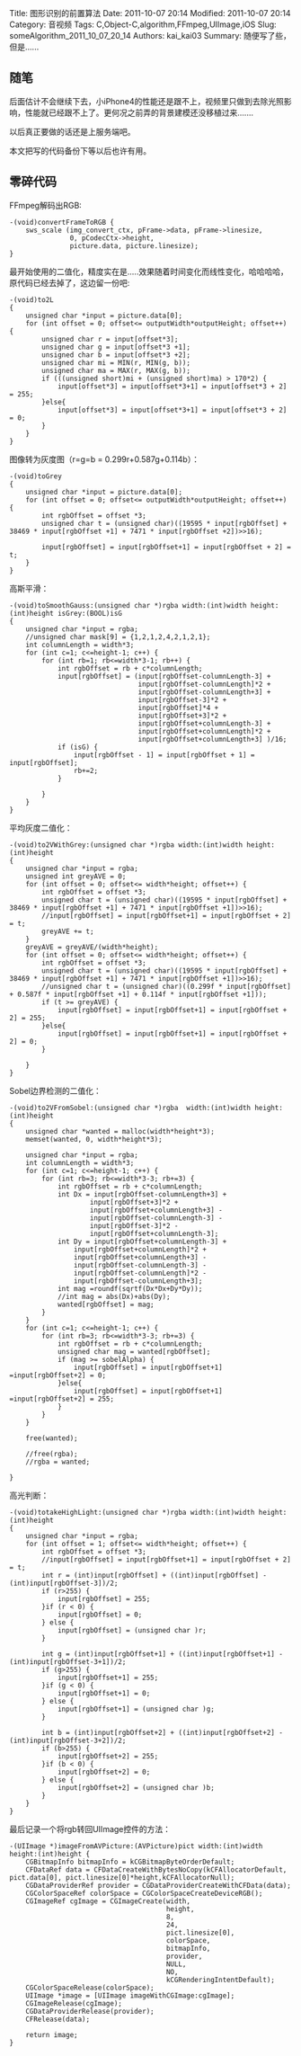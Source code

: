 ﻿Title: 图形识别的前置算法
Date: 2011-10-07 20:14
Modified: 2011-10-07 20:14
Category: 音视频
Tags: C,Object-C,algorithm,FFmpeg,UIImage,iOS
Slug: someAlgorithm_2011_10_07_20_14
Authors: kai_kai03
Summary: 随便写了些，但是......


## 随笔 ##
后面估计不会继续下去，小iPhone4的性能还是跟不上，视频里只做到去除光照影响，性能就已经跟不上了。更何况之前弄的背景建模还没移植过来.......

以后真正要做的话还是上服务端吧。

本文把写的代码备份下等以后也许有用。

## 零碎代码 ##
FFmpeg解码出RGB:

	-(void)convertFrameToRGB {	
		sws_scale (img_convert_ctx, pFrame->data, pFrame->linesize,
				   0, pCodecCtx->height,
				   picture.data, picture.linesize);	
	}

最开始使用的二值化，精度实在是.....效果随着时间变化而线性变化，哈哈哈哈，原代码已经去掉了，这边留一份吧:

	-(void)to2L
	{
	    unsigned char *input = picture.data[0];
	    for (int offset = 0; offset<= outputWidth*outputHeight; offset++) {
	        unsigned char r = input[offset*3];
	        unsigned char g = input[offset*3 +1];
	        unsigned char b = input[offset*3 +2];
	        unsigned char mi = MIN(r, MIN(g, b));
	        unsigned char ma = MAX(r, MAX(g, b));
	        if (((unsigned short)mi + (unsigned short)ma) > 170*2) {
	            input[offset*3] = input[offset*3+1] = input[offset*3 + 2] = 255;
	        }else{
	            input[offset*3] = input[offset*3+1] = input[offset*3 + 2] = 0;
	        }
	    }
	}


图像转为灰度图（r=g=b = 0.299r+0.587g+0.114b）：

	-(void)toGrey
	{
	    unsigned char *input = picture.data[0];
	    for (int offset = 0; offset<= outputWidth*outputHeight; offset++) {
	        int rgbOffset = offset *3;
	        unsigned char t = (unsigned char)((19595 * input[rgbOffset] + 38469 * input[rgbOffset +1] + 7471 * input[rgbOffset +2])>>16);

	        input[rgbOffset] = input[rgbOffset+1] = input[rgbOffset + 2] = t; 
	    }
	}

高斯平滑：


	-(void)toSmoothGauss:(unsigned char *)rgba width:(int)width height:(int)height isGrey:(BOOL)isG
	{
	    unsigned char *input = rgba;
		//unsigned char mask[9] = {1,2,1,2,4,2,1,2,1};
	    int columnLength = width*3;
	    for (int c=1; c<=height-1; c++) {
	        for (int rb=1; rb<=width*3-1; rb++) {
	            int rgbOffset = rb + c*columnLength;
	            input[rgbOffset] = (input[rgbOffset-columnLength-3] +
	                                input[rgbOffset-columnLength]*2 +
	                                input[rgbOffset-columnLength+3] +
	                                input[rgbOffset-3]*2 +
	                                input[rgbOffset]*4 +
	                                input[rgbOffset+3]*2 +
	                                input[rgbOffset+columnLength-3] +
	                                input[rgbOffset+columnLength]*2 +
	                                input[rgbOffset+columnLength+3] )/16;
	            if (isG) {
	                input[rgbOffset - 1] = input[rgbOffset + 1] =  input[rgbOffset];
	                rb+=2;
	            }
	            
	        }
	    }
	}

平均灰度二值化：

	-(void)to2VWithGrey:(unsigned char *)rgba width:(int)width height:(int)height
	{
	    unsigned char *input = rgba;
	    unsigned int greyAVE = 0;
	    for (int offset = 0; offset<= width*height; offset++) {
	        int rgbOffset = offset *3;
	        unsigned char t = (unsigned char)((19595 * input[rgbOffset] + 38469 * input[rgbOffset +1] + 7471 * input[rgbOffset +1])>>16);
	        //input[rgbOffset] = input[rgbOffset+1] = input[rgbOffset + 2] = t;
	        greyAVE += t;
	    }
	    greyAVE = greyAVE/(width*height);
	    for (int offset = 0; offset<= width*height; offset++) {
	        int rgbOffset = offset *3;
	        unsigned char t = (unsigned char)((19595 * input[rgbOffset] + 38469 * input[rgbOffset +1] + 7471 * input[rgbOffset +1])>>16);
	        //unsigned char t = (unsigned char)((0.299f * input[rgbOffset] + 0.587f * input[rgbOffset +1] + 0.114f * input[rgbOffset +1]));
	        if (t >= greyAVE) {
	            input[rgbOffset] = input[rgbOffset+1] = input[rgbOffset + 2] = 255;
	        }else{
	            input[rgbOffset] = input[rgbOffset+1] = input[rgbOffset + 2] = 0;
	        }
	        
	    }
	}


Sobel边界检测的二值化：

	-(void)to2VFromSobel:(unsigned char *)rgba  width:(int)width height:(int)height
	{
	    unsigned char *wanted = malloc(width*height*3);
	    memset(wanted, 0, width*height*3);
	    
	    unsigned char *input = rgba;
	    int columnLength = width*3;
	    for (int c=1; c<=height-1; c++) {
	        for (int rb=3; rb<=width*3-3; rb+=3) {
	            int rgbOffset = rb + c*columnLength;
	            int Dx = input[rgbOffset-columnLength+3] +
	                    input[rgbOffset+3]*2 +
	                    input[rgbOffset+columnLength+3] -
	                    input[rgbOffset-columnLength-3] -
	                    input[rgbOffset-3]*2 -
	                    input[rgbOffset+columnLength-3];
	            int Dy = input[rgbOffset+columnLength-3] +
	                input[rgbOffset+columnLength]*2 +
	                input[rgbOffset+columnLength+3] -
	                input[rgbOffset-columnLength-3] -
	                input[rgbOffset-columnLength]*2 -
	                input[rgbOffset-columnLength+3];
	            int mag =roundf(sqrtf(Dx*Dx+Dy*Dy));
				//int mag = abs(Dx)+abs(Dy);
	            wanted[rgbOffset] = mag;
	        }
	    }
	    for (int c=1; c<=height-1; c++) {
	        for (int rb=3; rb<=width*3-3; rb+=3) {
	            int rgbOffset = rb + c*columnLength;
	            unsigned char mag = wanted[rgbOffset];
	            if (mag >= sobelAlpha) {
	                input[rgbOffset] = input[rgbOffset+1] =input[rgbOffset+2] = 0;
	            }else{
	                input[rgbOffset] = input[rgbOffset+1] =input[rgbOffset+2] = 255;
	            }
	        }
	    }
	    
	    free(wanted);
	    
		//free(rgba);
		//rgba = wanted;
	    
	}

高光判断：

	-(void)totakeHighLight:(unsigned char *)rgba width:(int)width height:(int)height
	{
	    unsigned char *input = rgba;
	    for (int offset = 1; offset<= width*height; offset++) {
	        int rgbOffset = offset *3;
	        //input[rgbOffset] = input[rgbOffset+1] = input[rgbOffset + 2] = t;
	        int r = (int)input[rgbOffset] + ((int)input[rgbOffset] - (int)input[rgbOffset-3])/2;
	        if (r>255) {
	            input[rgbOffset] = 255;
	        }if (r < 0) {
	            input[rgbOffset] = 0;
	        } else {
	            input[rgbOffset] = (unsigned char )r;
	        }
	        
	        int g = (int)input[rgbOffset+1] + ((int)input[rgbOffset+1] - (int)input[rgbOffset-3+1])/2;
	        if (g>255) {
	            input[rgbOffset+1] = 255;
	        }if (g < 0) {
	            input[rgbOffset+1] = 0;
	        } else {
	            input[rgbOffset+1] = (unsigned char )g;
	        }
	        
	        int b = (int)input[rgbOffset+2] + ((int)input[rgbOffset+2] - (int)input[rgbOffset-3+2])/2;
	        if (b>255) {
	            input[rgbOffset+2] = 255;
	        }if (b < 0) {
	            input[rgbOffset+2] = 0;
	        } else {
	            input[rgbOffset+2] = (unsigned char )b;
	        }
	    }
	}

最后记录一个将rgb转回UIImage控件的方法：

	-(UIImage *)imageFromAVPicture:(AVPicture)pict width:(int)width height:(int)height {
		CGBitmapInfo bitmapInfo = kCGBitmapByteOrderDefault;
		CFDataRef data = CFDataCreateWithBytesNoCopy(kCFAllocatorDefault, pict.data[0], pict.linesize[0]*height,kCFAllocatorNull);
		CGDataProviderRef provider = CGDataProviderCreateWithCFData(data);
		CGColorSpaceRef colorSpace = CGColorSpaceCreateDeviceRGB();
		CGImageRef cgImage = CGImageCreate(width, 
										   height, 
										   8, 
										   24, 
										   pict.linesize[0], 
										   colorSpace, 
										   bitmapInfo, 
										   provider, 
										   NULL, 
										   NO, 
										   kCGRenderingIntentDefault);
		CGColorSpaceRelease(colorSpace);
		UIImage *image = [UIImage imageWithCGImage:cgImage];
		CGImageRelease(cgImage);
		CGDataProviderRelease(provider);
		CFRelease(data);
	
		return image;
	}